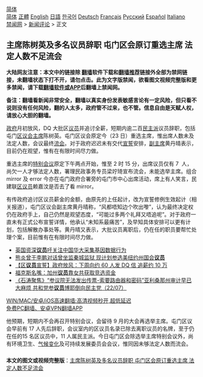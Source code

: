  <!-- 面包屑导航 --> <div class="breadcrumb"><!-- GTranslate: https://gtranslate.io/ -->  <div class="switcher notranslate">  <div class="selected">  <a href="#" onclick="return false;"> 简体</a>  </div>  <div class="option">  <a href="https://www.bannedbook.org" onclick="doGTranslate('zh-CN|zh-CN');jQuery('div.switcher div.selected a').html(jQuery(this).html());return false;" title="简体中文" class="nturl selected"> 简体</a>  <a href="https://www.bannedbook.org/zh-tw/" onclick="doGTranslate('zh-CN|zh-TW');jQuery('div.switcher div.selected a').html(jQuery(this).html());return false;" title="繁體中文" class="nturl"> 正體</a>  <a href="https://www.bannedbook.org/en/" onclick="doGTranslate('zh-CN|en');jQuery('div.switcher div.selected a').html(jQuery(this).html());return false;" title="English" class="nturl"> English</a>  <a href="https://www.bannedbook.org/ja/" onclick="doGTranslate('zh-CN|ja');jQuery('div.switcher div.selected a').html(jQuery(this).html());return false;" title="日本語" class="nturl"> 日語</a>  <a href="https://www.bannedbook.org/ko/" onclick="doGTranslate('zh-CN|ko');jQuery('div.switcher div.selected a').html(jQuery(this).html());return false;" title="한국어" class="nturl"> 한국어</a>  <a href="https://www.bannedbook.org/de/" onclick="doGTranslate('zh-CN|de');jQuery('div.switcher div.selected a').html(jQuery(this).html());return false;" title="Deutsch" class="nturl"> Deutsch</a>  <a href="https://www.bannedbook.org/fr/" onclick="doGTranslate('zh-CN|fr');jQuery('div.switcher div.selected a').html(jQuery(this).html());return false;" title="Français" class="nturl"> Français</a>  <a href="https://www.bannedbook.org/ru/" onclick="doGTranslate('zh-CN|ru');jQuery('div.switcher div.selected a').html(jQuery(this).html());return false;" title="Русский" class="nturl"> Русский</a>  <a href="https://www.bannedbook.org/es/" onclick="doGTranslate('zh-CN|es');jQuery('div.switcher div.selected a').html(jQuery(this).html());return false;" title="Español" class="nturl"> Español</a>  <a href="https://www.bannedbook.org/it/" onclick="doGTranslate('zh-CN|it');jQuery('div.switcher div.selected a').html(jQuery(this).html());return false;" title="Italiano" class="nturl"> Italiano</a>  </div>  </div>      <div class='breadcrumb-sub'><!-- Breadcrumb NavXT 6.3.0 --> <a href="https://www.bannedbook.org/" class="home">禁闻网</a> &gt; <a href="https://www.bannedbook.org/bnews/comments/" class="category">新闻评论</a> &gt; 正文</div></div><h2>主席陈树英及多名议员辞职 屯门区会原订重选主席 法定人数不足流会</h2> <p class="notice"><b>大陆网友注意：本文中的链接除 <a href="https://github.com/bannedbook/fanqiang" >翻墙</a>软件下载和<a href="https://github.com/killgcd/justmysocks/blob/master/README.md">翻墙推荐</a>链接外全部为禁网链接，未翻墙状态下打不开，请勿点击。此为文字版禁闻，欲看图文视频完整版和更多禁闻，请下载<a href="https://github.com/bannedbook/fanqiang">翻墙软件或APP</a>后翻墙上禁闻网。</p><p>备注：翻墙看新闻非常安全，翻墙以真实身份发表敏感言论有一定风险，但只看不说则没有任何风险，翻的人太多，政府管不过来，也不管。信息自由是天赋人权，请放心大胆的翻墙。</b></p>  <div class="entry">  <p><a href="https://www.bannedbook.org/bnews/tag/%e6%94%bf%e5%ba%9c/" class="st_tag internal_tag" rel="tag" title="标签 政府 下的日志">政府</a>月初放风，DQ 大批区<a href="https://www.bannedbook.org/bnews/tag/%e8%ae%ae%e5%91%98/" class="st_tag internal_tag" rel="tag" title="标签 议员 下的日志">议员</a>并追讨全薪，短期内逾二百<a href="https://www.bannedbook.org/bnews/tag/%E6%B0%91%E4%B8%BB%E6%B4%BE/" class="st_tag internal_tag" rel="tag" title="标签 民主派 下的日志">民主派</a>议员辞职，包括屯门<a href="https://www.bannedbook.org/bnews/tag/%E5%8C%BA%E8%AE%AE%E4%BC%9A/" class="st_tag internal_tag" rel="tag" title="标签 区议会 下的日志">区议会</a><a href="https://www.bannedbook.org/bnews/tag/%E4%B8%BB%E5%B8%AD/" class="st_tag internal_tag" rel="tag" title="标签 主席 下的日志">主席</a>陈树英。屯门区议会原定今（23 日）重选主席，惟出席人数未及法定人数，会议最终<a href="https://www.bannedbook.org/bnews/tag/%E6%B5%81%E4%BC%9A/" class="st_tag internal_tag" rel="tag" title="标签 流会 下的日志">流会</a>。对于政府迟迟未有交代<span class='wp_keywordlink'><a href="https://www.bannedbook.org/forum5/topic17.html" title="宣誓与预言" target="_blank">宣誓</a></span>安排，<a href="https://www.bannedbook.org/bnews/tag/%E5%89%AF%E4%B8%BB%E5%B8%AD/" class="st_tag internal_tag" rel="tag" title="标签 副主席 下的日志">副主席</a>黄丹晴表示，目前仍在观望，惟有在有限时间尽力做。</p> <p>重选主席的<a href="https://www.bannedbook.org/bnews/tag/%E7%89%B9%E5%88%AB%E4%BC%9A%E8%AE%AE/" class="st_tag internal_tag" rel="tag" title="标签 特别会议 下的日志">特别会议</a>原定下午两点开始，惟至 2 时 15 分，出席议员仅有 7  人，尚欠一人才够法定人数，署理民政事务专员梁竚琦宣布流会，未能选举主席。组合 mirror 及 error 今亦在屯门政府合署旁的屯门市中心出席活动，席上有人笑言，民建联<a href="https://www.bannedbook.org/bnews/tag/%E5%8C%BA%E8%AE%AE%E5%91%98/" class="st_tag internal_tag" rel="tag" title="标签 区议员 下的日志">区议员</a>赖嘉汶是否去了看 mirror。</p>  <p>有传政府追讨区议员薪金的金额，由原先的上任起计，改为宣誓修例生效起计（相关报道），屯门区议会副主席黄丹晴称，“风都唔知边个吹出嚟”，认为最终决定权仍在政府手上，自己仍然是观望态度，“可能过多两个礼拜又唔追呢”。对于政府一直未有正式公布宣誓详情，他承认“未知系最痛苦”，及早知具体安排可以更有计划，包括解散办事处等。黄丹晴又表示，大批议员离职后，仍在任的职员要帮忙处理个案，目前惟有在有限时间尽力做。</p> <ul class='op-related-articles' title='相关阅读'> <li><a href='https://www.bannedbook.org/bnews/baitai/20210723/1592821.html' target='_blank'>英国资深<b>议员</b>吁关注中国华大采集基因数据行为</a></li> <li><a href='https://www.bannedbook.org/bnews/worldnews/20210723/1592760.html' target='_blank'>熊炎曾于李鹏对话曾坐监秦城监狱 现计划参选美纽约州国会<b>议员</b></a></li> <li><a href='https://www.bannedbook.org/bnews/comments/20210723/1592653.html' target='_blank'>【区<b>议员</b>宣誓】政府放风：下周向约 60 人发 DQ 信 追薪约 10 万</a></li> <li><a href='https://www.bannedbook.org/bnews/cnnews/20210723/1592617.html' target='_blank'>福克斯名嘴：加州<b>议员</b>靠女共获取竞选资金</a></li> <li><a href='https://www.bannedbook.org/bnews/bannedvideo/20210723/1592565.html' target='_blank'>《石涛聚焦》“参议院无法发出传票-索要路由器和密码”亚利桑那州审计早已大麻烦 共和党参<b>议员</b>博耶倒向民主党（22/07）</a></li> </ul> <p class="texttj"> <a href="https://github.com/bannedbook/fanqiang/wiki/V2ray%E6%9C%BA%E5%9C%BA" target="_blank">WIN/MAC/安卓/iOS高速翻墙:高清视频秒开,超低延迟</a><br/> <a href="https://github.com/bannedbook/fanqiang/wiki/%E7%A6%81%E9%97%BB%E7%BD%91%E5%AE%89%E5%8D%93%E7%BF%BB%E5%A2%99%E6%96%B0%E9%97%BBAPP" target="_blank">免费PC翻墙、安卓VPN翻墙APP</a></p> <p>他预期，短期内不会再召开特别会议，会留待 9 月的大会再选举主席。屯门区议会早前有 17 人先后辞职，会议室内的区议员名录已除去离职议员的名牌，至于仍在任的15 名区议员中，11 人属民主派。今日屯门区会除选举主席特别会议外，尚有环境卫生、<span class='wp_keywordlink'><a href="https://www.bannedbook.org/bnews/ssgc/20180904/993719.html" title="《魔鬼在统治着我们的世界(23)：环保主义(上)》" target="_blank">气候变化</a></span>及可持续发展委员会会议，惟同因未够法定人数而流会。</p><a name='sharetosocial'></a>  <div style="margin-bottom:5px;padding-bottom:5px;clear:both"> <div id="archive-pix-1" class="banner-ads"> <!-- AuctionX Display platform tag START --> <div id="26318x728x90x621x_ADSLOT2" clicktrack="%%CLICK_URL_ESC%%"></div> <!-- AuctionX Display platform tag END --> </div> <div id="archive-pix-2" class="banner-ads"> <!-- AuctionX Display platform tag START --> <div id="26315x300x250x621x_ADSLOT2" clicktrack="%%CLICK_URL_ESC%%"></div> <!-- AuctionX Display platform tag END --> </div> </div>  <div id="archive-pix-1" class="banner-ads"> <!-- AuctionX Display platform tag START --> <div id="26318x728x90x621x_ADSLOT3" clicktrack="%%CLICK_URL_ESC%%"></div> <!-- AuctionX Display platform tag END --> </div> <div><b>本文的图文或视频完整版</b>：<a href='https://www.bannedbook.org/bnews/comments/20210723/1592835.html'>主席陈树英及多名议员辞职 屯门区会原订重选主席 法定人数不足流会</a></div>  </div><!--END ENTRY--> 